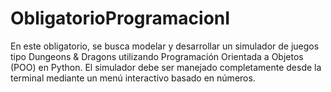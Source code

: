 # ObligatorioProgramacionI
En este obligatorio, se busca modelar y desarrollar un simulador de juegos tipo Dungeons &amp; Dragons utilizando Programación Orientada a Objetos (POO) en Python. El simulador debe ser manejado completamente desde la terminal mediante un menú interactivo basado en números.
